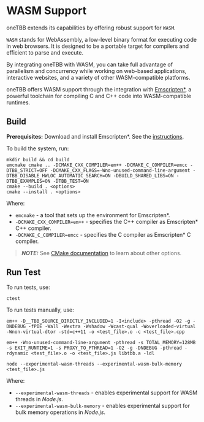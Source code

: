 <!--
******************************************************************************
* 
* Licensed under the Apache License, Version 2.0 (the "License");
* you may not use this file except in compliance with the License.
* You may obtain a copy of the License at
*
*     http://www.apache.org/licenses/LICENSE-2.0
*
* Unless required by applicable law or agreed to in writing, software
* distributed under the License is distributed on an "AS IS" BASIS,
* WITHOUT WARRANTIES OR CONDITIONS OF ANY KIND, either express or implied.
* See the License for the specific language governing permissions and
* limitations under the License.
*******************************************************************************/-->

# WASM Support

oneTBB extends its capabilities by offering robust support for ``WASM``. 

``WASM`` stands for WebAssembly, a low-level binary format for executing code in web browsers. 
It is designed to be a portable target for compilers and efficient to parse and execute. 

By integrating oneTBB with WASM, you can take full advantage of parallelism and concurrency while working on web-based applications, interactive websites, and a variety of other WASM-compatible platforms.

oneTBB offers WASM support through the integration with [Emscripten*](https://emscripten.org/docs/introducing_emscripten/index.html), a powerful toolchain for compiling C and C++ code into WASM-compatible runtimes. 

## Build

**Prerequisites:** Download and install Emscripten*. See the [instructions](https://emscripten.org/docs/getting_started/downloads.html). 

To build the system, run:

```
mkdir build && cd build
emcmake cmake .. -DCMAKE_CXX_COMPILER=em++ -DCMAKE_C_COMPILER=emcc -DTBB_STRICT=OFF -DCMAKE_CXX_FLAGS=-Wno-unused-command-line-argument -DTBB_DISABLE_HWLOC_AUTOMATIC_SEARCH=ON -DBUILD_SHARED_LIBS=ON -DTBB_EXAMPLES=ON -DTBB_TEST=ON
cmake --build . <options>
cmake --install . <options>
```

Where:

* ``emcmake`` - a tool that sets up the environment for Emscripten*. 
* ``-DCMAKE_CXX_COMPILER=em++`` - specifies the C++ compiler as Emscripten* C++ compiler. 
* ``-DCMAKE_C_COMPILER=emcc`` - specifies the C compiler as Emscripten* C compiler.


> **_NOTE:_** See [CMake documentation](https://github.com/oneapi-src/oneTBB/blob/master/cmake/README.md) to learn about other options. 


## Run Test

To run tests, use:

```
ctest
```

To run tests manually, use:

```
em++ -D__TBB_SOURCE_DIRECTLY_INCLUDED=1 -I<include> -pthread -O2 -g -DNDEBUG -fPIE -Wall -Wextra -Wshadow -Wcast-qual -Woverloaded-virtual -Wnon-virtual-dtor -std=c++11 -o <test_file>.o -c <test_file>.cpp

em++ -Wno-unused-command-line-argument -pthread -s TOTAL_MEMORY=128MB -s EXIT_RUNTIME=1 -s PROXY_TO_PTHREAD=1 -O2 -g -DNDEBUG -pthread -rdynamic <test_file>.o -o <test_file>.js libtbb.a -ldl

node --experimental-wasm-threads --experimental-wasm-bulk-memory <test_file>.js
```

Where: 

* ``--experimental-wasm-threads`` - enables experimental support for WASM threads in *Node.js*.
* ``--experimental-wasm-bulk-memory`` - enables experimental support for bulk memory operations in *Node.js*.
